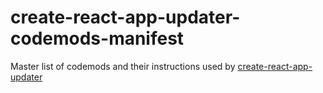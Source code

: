 # create-react-app-updater-codemods-manifest

Master list of codemods and their instructions used by [create-react-app-updater](https://github.com/kellyselden/create-react-app-updater)
